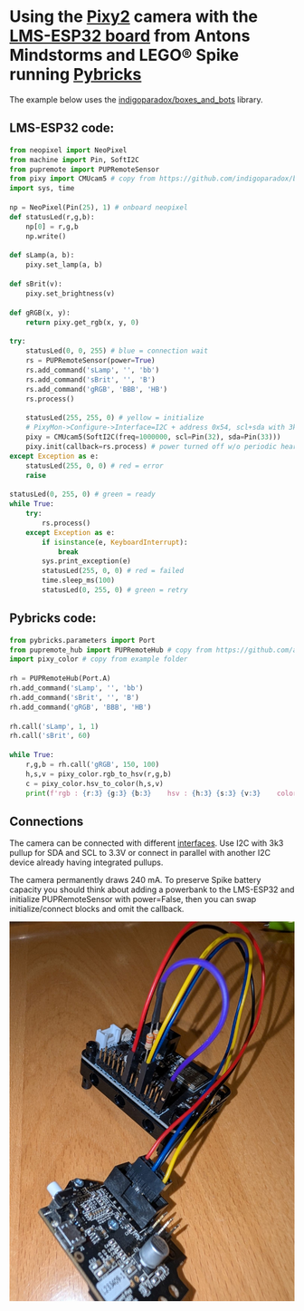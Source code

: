 # Using the [Pixy2](https://pixycam.com/pixy2/) camera with the [LMS-ESP32 board](https://www.antonsmindstorms.com/product/wifi-python-esp32-board-for-mindstorms/) from Antons Mindstorms and LEGO&reg; Spike running [Pybricks](https://pybricks.com/)


The example below uses the [indigoparadox/boxes_and_bots](https://github.com/indigoparadox/boxes_and_bots) library.

## LMS-ESP32 code:

```python
from neopixel import NeoPixel 
from machine import Pin, SoftI2C
from pupremote import PUPRemoteSensor
from pixy import CMUcam5 # copy from https://github.com/indigoparadox/boxes_and_bots/blob/master/drivers/micropython/cmucam5/pixy.py
import sys, time

np = NeoPixel(Pin(25), 1) # onboard neopixel
def statusLed(r,g,b):
    np[0] = r,g,b
    np.write()

def sLamp(a, b):
    pixy.set_lamp(a, b)

def sBrit(v):
    pixy.set_brightness(v)

def gRGB(x, y):
    return pixy.get_rgb(x, y, 0)

try:
    statusLed(0, 0, 255) # blue = connection wait
    rs = PUPRemoteSensor(power=True)
    rs.add_command('sLamp', '', 'bb')
    rs.add_command('sBrit', '', 'B')
    rs.add_command('gRGB', 'BBB', 'HB')
    rs.process()

    statusLed(255, 255, 0) # yellow = initialize
    # PixyMon->Configure->Interface=I2C + address 0x54, scl+sda with 3k3 pull-up each to 3.3V
    pixy = CMUcam5(SoftI2C(freq=1000000, scl=Pin(32), sda=Pin(33)))
    pixy.init(callback=rs.process) # power turned off w/o periodic heartbeat
except Exception as e:
    statusLed(255, 0, 0) # red = error
    raise

statusLed(0, 255, 0) # green = ready
while True:
    try:
        rs.process()
    except Exception as e:
        if isinstance(e, KeyboardInterrupt):
            break
        sys.print_exception(e)
        statusLed(255, 0, 0) # red = failed
        time.sleep_ms(100)
        statusLed(0, 255, 0) # green = retry
```

## Pybricks code:
```python
from pybricks.parameters import Port
from pupremote_hub import PUPRemoteHub # copy from https://github.com/antonvh/PUPRemote/blob/main/src/pupremote_hub.py
import pixy_color # copy from example folder

rh = PUPRemoteHub(Port.A)
rh.add_command('sLamp', '', 'bb')
rh.add_command('sBrit', '', 'B')
rh.add_command('gRGB', 'BBB', 'HB')

rh.call('sLamp', 1, 1)
rh.call('sBrit', 60)

while True:
    r,g,b = rh.call('gRGB', 150, 100)
    h,s,v = pixy_color.rgb_to_hsv(r,g,b)
    c = pixy_color.hsv_to_color(h,s,v)
    print(f'rgb : {r:3} {g:3} {b:3}    hsv : {h:3} {s:3} {v:3}    color : {c}')
```

## Connections

The camera can be connected with different [interfaces](interfaces.md). Use I2C with 3k3 pullup for SDA and SCL to 3.3V or connect in parallel with another I2C device already having integrated pullups.

The camera permanently draws 240 mA. To preserve Spike battery capacity you should think about adding a powerbank to the LMS-ESP32 and initialize PUPRemoteSensor with power=False, then you can swap initialize/connect blocks and omit the callback.

![](wiring.jpg)


